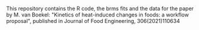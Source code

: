 This repository contains the R code, the brms fits and the data for the paper by M. van Boekel: "Kinetics of heat-induced changes in foods: a workflow proposal", published in Journal of Food Engineering, 306(2021)110634
